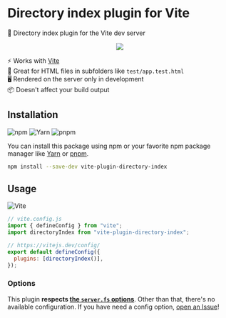 # Directory index plugin for Vite

📂 Directory index plugin for the Vite dev server

<p align=center>
  <img src="https://i.imgur.com/vhzjfm3.png">
</p>

⚡ Works with [Vite] \
📂 Great for HTML files in subfolders like `test/app.test.html` \
🖥️ Rendered on the server only in development \
📦 Doesn't affect your build output

## Installation

![npm](https://img.shields.io/static/v1?style=for-the-badge&message=npm&color=CB3837&logo=npm&logoColor=FFFFFF&label=)
![Yarn](https://img.shields.io/static/v1?style=for-the-badge&message=Yarn&color=2C8EBB&logo=Yarn&logoColor=FFFFFF&label=)
![pnpm](https://img.shields.io/static/v1?style=for-the-badge&message=pnpm&color=222222&logo=pnpm&logoColor=F69220&label=)

You can install this package using npm or your favorite npm package manager like [Yarn] or [pnpm].

```sh
npm install --save-dev vite-plugin-directory-index
```

## Usage

![Vite](https://img.shields.io/static/v1?style=for-the-badge&message=Vite&color=646CFF&logo=Vite&logoColor=FFFFFF&label=)

```js
// vite.config.js
import { defineConfig } from "vite";
import directoryIndex from "vite-plugin-directory-index";

// https://vitejs.dev/config/
export default defineConfig({
  plugins: [directoryIndex()],
});
```

### Options

This plugin **respects [the `server.fs` options]**. Other than that, there's no available configuration. If you have need a config option, [open an Issue]!

[Vite]: https://vitejs.dev/
[the `server.fs` options]: https://vitejs.dev/config/server-options.html#server-fs-strict
[open an issue]: https://github.com/jcbhmr/vite-plugin-directory-index/issues
[yarn]: https://yarnpkg.com/
[pnpm]: https://pnpm.io/
